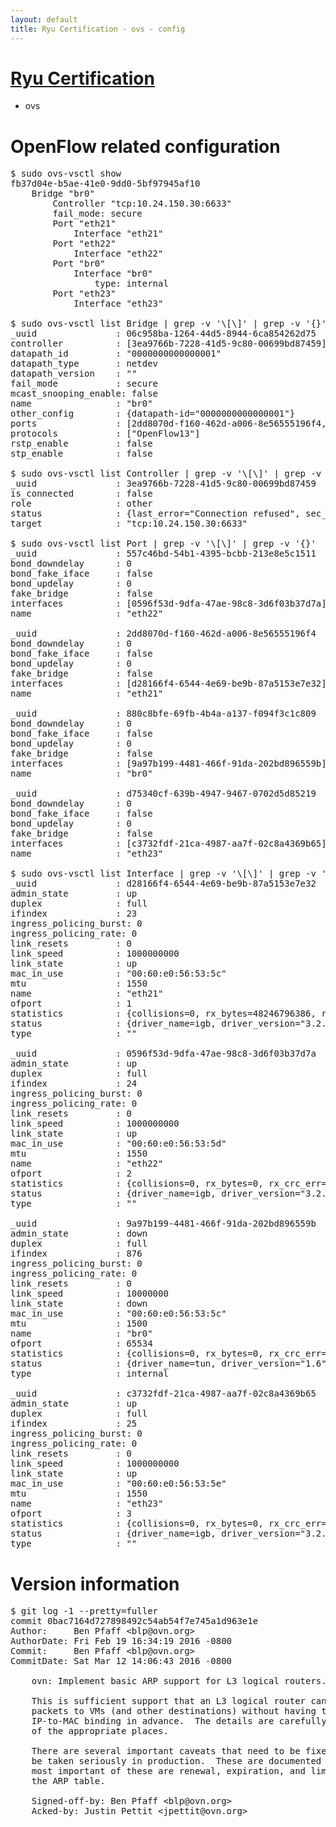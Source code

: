 ```yaml
---
layout: default
title: Ryu Certification - ovs - config
---
```

# [Ryu Certification](https://ryu-sdn.org/certification.html)
* ovs 

# OpenFlow related configuration
<pre>
$ sudo ovs-vsctl show
fb37d04e-b5ae-41e0-9dd0-5bf97945af10
    Bridge "br0"
        Controller "tcp:10.24.150.30:6633"
        fail_mode: secure
        Port "eth21"
            Interface "eth21"
        Port "eth22"
            Interface "eth22"
        Port "br0"
            Interface "br0"
                type: internal
        Port "eth23"
            Interface "eth23"

$ sudo ovs-vsctl list Bridge | grep -v '\[\]' | grep -v '{}'
_uuid               : 06c958ba-1264-44d5-8944-6ca854262d75
controller          : [3ea9766b-7228-41d5-9c80-00699bd87459]
datapath_id         : "0000000000000001"
datapath_type       : netdev
datapath_version    : "<built-in>"
fail_mode           : secure
mcast_snooping_enable: false
name                : "br0"
other_config        : {datapath-id="0000000000000001"}
ports               : [2dd8070d-f160-462d-a006-8e56555196f4, 557c46bd-54b1-4395-bcbb-213e8e5c1511, 880c8bfe-69fb-4b4a-a137-f094f3c1c809, d75340cf-639b-4947-9467-0702d5d85219]
protocols           : ["OpenFlow13"]
rstp_enable         : false
stp_enable          : false

$ sudo ovs-vsctl list Controller | grep -v '\[\]' | grep -v '{}'
_uuid               : 3ea9766b-7228-41d5-9c80-00699bd87459
is_connected        : false
role                : other
status              : {last_error="Connection refused", sec_since_connect="672", sec_since_disconnect="2", state=BACKOFF}
target              : "tcp:10.24.150.30:6633"

$ sudo ovs-vsctl list Port | grep -v '\[\]' | grep -v '{}'
_uuid               : 557c46bd-54b1-4395-bcbb-213e8e5c1511
bond_downdelay      : 0
bond_fake_iface     : false
bond_updelay        : 0
fake_bridge         : false
interfaces          : [0596f53d-9dfa-47ae-98c8-3d6f03b37d7a]
name                : "eth22"

_uuid               : 2dd8070d-f160-462d-a006-8e56555196f4
bond_downdelay      : 0
bond_fake_iface     : false
bond_updelay        : 0
fake_bridge         : false
interfaces          : [d28166f4-6544-4e69-be9b-87a5153e7e32]
name                : "eth21"

_uuid               : 880c8bfe-69fb-4b4a-a137-f094f3c1c809
bond_downdelay      : 0
bond_fake_iface     : false
bond_updelay        : 0
fake_bridge         : false
interfaces          : [9a97b199-4481-466f-91da-202bd896559b]
name                : "br0"

_uuid               : d75340cf-639b-4947-9467-0702d5d85219
bond_downdelay      : 0
bond_fake_iface     : false
bond_updelay        : 0
fake_bridge         : false
interfaces          : [c3732fdf-21ca-4987-aa7f-02c8a4369b65]
name                : "eth23"

$ sudo ovs-vsctl list Interface | grep -v '\[\]' | grep -v '{}'
_uuid               : d28166f4-6544-4e69-be9b-87a5153e7e32
admin_state         : up
duplex              : full
ifindex             : 23
ingress_policing_burst: 0
ingress_policing_rate: 0
link_resets         : 0
link_speed          : 1000000000
link_state          : up
mac_in_use          : "00:60:e0:56:53:5c"
mtu                 : 1550
name                : "eth21"
ofport              : 1
statistics          : {collisions=0, rx_bytes=48246796386, rx_crc_err=0, rx_dropped=0, rx_errors=0, rx_frame_err=0, rx_over_err=0, rx_packets=32247139, tx_bytes=0, tx_dropped=0, tx_errors=0, tx_packets=0}
status              : {driver_name=igb, driver_version="3.2.10-k", firmware_version="2.10-9"}
type                : ""

_uuid               : 0596f53d-9dfa-47ae-98c8-3d6f03b37d7a
admin_state         : up
duplex              : full
ifindex             : 24
ingress_policing_burst: 0
ingress_policing_rate: 0
link_resets         : 0
link_speed          : 1000000000
link_state          : up
mac_in_use          : "00:60:e0:56:53:5d"
mtu                 : 1550
name                : "eth22"
ofport              : 2
statistics          : {collisions=0, rx_bytes=0, rx_crc_err=0, rx_dropped=0, rx_errors=0, rx_frame_err=0, rx_over_err=0, rx_packets=0, tx_bytes=31911205472, tx_dropped=0, tx_errors=0, tx_packets=21312391}
status              : {driver_name=igb, driver_version="3.2.10-k", firmware_version="2.10-9"}
type                : ""

_uuid               : 9a97b199-4481-466f-91da-202bd896559b
admin_state         : down
duplex              : full
ifindex             : 876
ingress_policing_burst: 0
ingress_policing_rate: 0
link_resets         : 0
link_speed          : 10000000
link_state          : down
mac_in_use          : "00:60:e0:56:53:5c"
mtu                 : 1500
name                : "br0"
ofport              : 65534
statistics          : {collisions=0, rx_bytes=0, rx_crc_err=0, rx_dropped=0, rx_errors=0, rx_frame_err=0, rx_over_err=0, rx_packets=0, tx_bytes=0, tx_dropped=0, tx_errors=0, tx_packets=0}
status              : {driver_name=tun, driver_version="1.6", firmware_version="N/A"}
type                : internal

_uuid               : c3732fdf-21ca-4987-aa7f-02c8a4369b65
admin_state         : up
duplex              : full
ifindex             : 25
ingress_policing_burst: 0
ingress_policing_rate: 0
link_resets         : 0
link_speed          : 1000000000
link_state          : up
mac_in_use          : "00:60:e0:56:53:5e"
mtu                 : 1550
name                : "eth23"
ofport              : 3
statistics          : {collisions=0, rx_bytes=0, rx_crc_err=0, rx_dropped=0, rx_errors=0, rx_frame_err=0, rx_over_err=0, rx_packets=0, tx_bytes=10853665500, tx_dropped=0, tx_errors=0, tx_packets=7235777}
status              : {driver_name=igb, driver_version="3.2.10-k", firmware_version="2.10-9"}
type                : ""
</pre>

# Version information
<pre>
$ git log -1 --pretty=fuller
commit 0bac7164d727898492c54ab54f7e745a1d963e1e
Author:     Ben Pfaff &lt;blp@ovn.org&gt;
AuthorDate: Fri Feb 19 16:34:19 2016 -0800
Commit:     Ben Pfaff &lt;blp@ovn.org&gt;
CommitDate: Sat Mar 12 14:06:43 2016 -0800

    ovn: Implement basic ARP support for L3 logical routers.
    
    This is sufficient support that an L3 logical router can now transmit
    packets to VMs &#40;and other destinations&#41; without having to know the
    IP-to-MAC binding in advance.  The details are carefully documented in all
    of the appropriate places.
    
    There are several important caveats that need to be fixed before this can
    be taken seriously in production.  These are documented in ovn/TODO.  The
    most important of these are renewal, expiration, and limiting the size of
    the ARP table.
    
    Signed-off-by: Ben Pfaff &lt;blp@ovn.org&gt;
    Acked-by: Justin Pettit &lt;jpettit@ovn.org&gt;
</pre>
